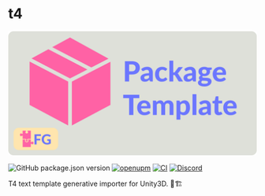 # t4

![Project logo; A pink package on a grey background, next to the text "T4" in purple](./Documentation~/header.png)

![GitHub package.json version](https://img.shields.io/github/package-json/v/faster-games/t4)
[![openupm](https://img.shields.io/npm/v/com.faster-games.t4?label=openupm&registry_uri=https://package.openupm.com)](https://openupm.com/packages/com.faster-games.t4/)
[![CI](https://github.com/faster-games/t4/actions/workflows/main.yml/badge.svg)](https://github.com/faster-games/t4/actions/workflows/main.yml)
[![Discord](https://img.shields.io/discord/862006447919726604)](https://discord.gg/QfQE6rWQqq)

T4 text template generative importer for Unity3D. 📝🏗
